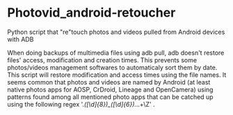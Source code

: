 # Photovid_android-retoucher
Python script that "re"touch photos and videos pulled from Android devices with ADB

When doing backups of multimedia files using adb pull, adb doesn't restore files' access, modification and creation times.
This prevents some photos/videos management softwares to automaticaly sort them by date.
This script will restore modification and access times using the file names. It seems common that photos and videos 
are named by Android (at least native photos apps for AOSP, CrDroid, Lineage and OpenCamera) using patterns found among all mentioned photo apps that can be catched up using the following regex '.*([\d]{8})_([\d]{6}).*\..+\Z' .
